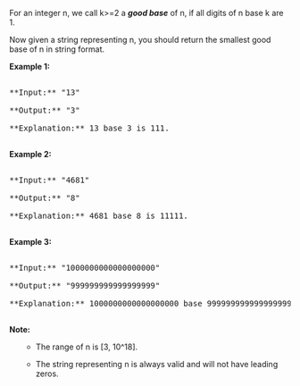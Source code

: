 
For an integer n, we call k>=2 a ***good base*** of n, if all digits of n base k are 1.

Now given a string representing n, you should return the smallest good base of n in string format. <br/>

**Example 1:**<br />
<pre>
**Input:** "13"
**Output:** "3"
**Explanation:** 13 base 3 is 111.
</pre>


**Example 2:**<br />
<pre>
**Input:** "4681"
**Output:** "8"
**Explanation:** 4681 base 8 is 11111.
</pre>


**Example 3:**<br />
<pre>
**Input:** "1000000000000000000"
**Output:** "999999999999999999"
**Explanation:** 1000000000000000000 base 999999999999999999 is 11.
</pre>


**Note:**<br>
<ol>
- The range of n is [3, 10^18].
- The string representing n is always valid and will not have leading zeros.
</ol>

